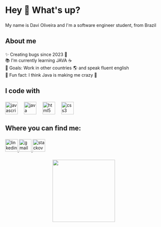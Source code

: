 <h1 align="left">Hey 👋 What's up?</h1>

###

<p align="left">My name is Davi Oliveira and I'm a software engineer student, from Brazil</p>

###

<h2 align="left">About me</h2>

###

<p align="left">✨ Creating bugs since 2023 👶<br>📚 I'm currently learning JAVA ☕<br>🎯 Goals: Work in other countries 🌎 and speak fluent english <img src="https://camo.githubusercontent.com/5a3dc01f2680769dba3eea8ac87353555d3af6c0c22adbb425ad851f89016508/68747470733a2f2f63646e2d69636f6e732d706e672e666c617469636f6e2e636f6d2f3132382f3139372f3139373438342e706e67" width="15" height="15"><br>🎲 Fun fact: I think Java is making me crazy 🤯</p>

###

<h2 align="left">I code with</h2>

###

<div align="left">
  <img src="https://cdn.jsdelivr.net/gh/devicons/devicon/icons/javascript/javascript-plain.svg" height="40" alt="javascript logo"  />
  <img width="12" />
  <img src="https://cdn.jsdelivr.net/gh/devicons/devicon/icons/java/java-original.svg" height="40" alt="java logo"  />
  <img width="12" />
  <img src="https://cdn.jsdelivr.net/gh/devicons/devicon/icons/html5/html5-plain.svg" height="40" alt="html5 logo"  />
  <img width="12" />
  <img src="https://cdn.jsdelivr.net/gh/devicons/devicon/icons/css3/css3-plain.svg" height="40" alt="css3 logo"  />
</div>

###

<h2 align="left">Where you can find me:</h2>

###

<div align="left">
  <a href="https://www.linkedin.com/in/olivdavi/" target="_blank">
    <img src="https://img.shields.io/static/v1?message=LinkedIn&logo=linkedin&label=&color=0077B5&logoColor=white&labelColor=&style=for-the-badge" height="40" alt="linkedin logo"  />
  </a>
  <a href="mailto:davicbtoliveira@gmail.com" target="_blank">
    <img src="https://img.shields.io/static/v1?message=Gmail&logo=gmail&label=&color=D14836&logoColor=white&labelColor=&style=for-the-badge" height="40" alt="gmail logo"  />
  </a>
  <a href="https://stackoverflow.com/users/27333716/davi-oliveira" target="_blank">
    <img src="https://img.shields.io/static/v1?message=Stackoverflow&logo=stackoverflow&label=&color=FE7A16&logoColor=white&labelColor=&style=for-the-badge" height="40" alt="stackoverflow logo"  />
  </a>
</div>

###

<div align="center">
  <img height="200" src="https://i.pinimg.com/originals/9c/8c/db/9c8cdbb2bd7b637edd5b3a767b74153a.gif"  />
</div>

###
